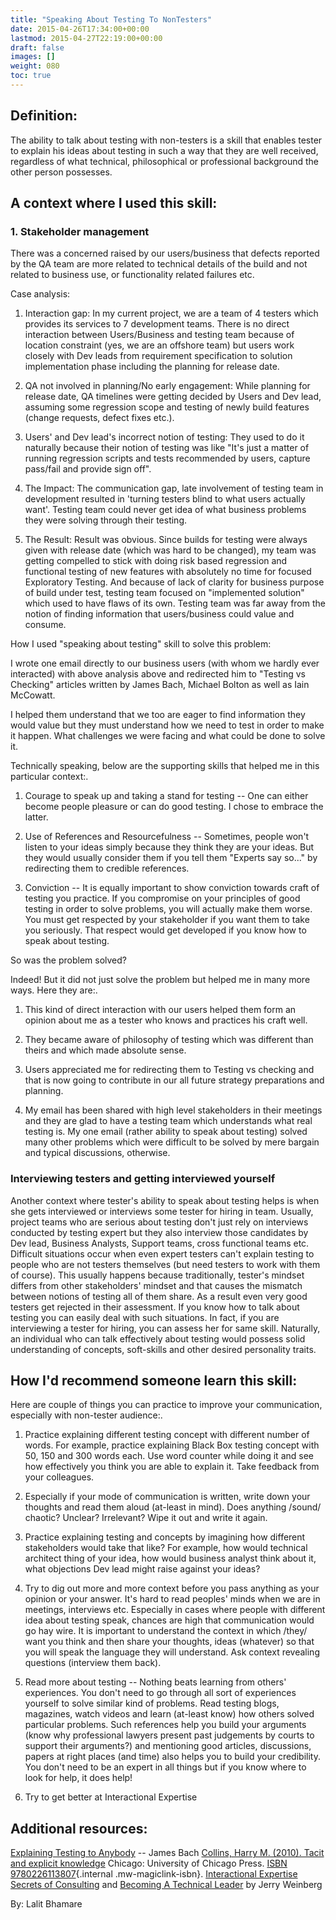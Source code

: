 ```yaml
---
title: "Speaking About Testing To NonTesters"
date: 2015-04-26T17:34:00+00:00
lastmod: 2015-04-27T22:19:00+00:00
draft: false
images: []
weight: 080
toc: true
---
```


## Definition:

The ability to talk about testing with non-testers is a skill that enables tester to explain his ideas about testing in such a way that they are well received, regardless of what technical, philosophical or professional background the other person possesses.

## A context where I used this skill:

### 1. Stakeholder management

There was a concerned raised by our users/business that defects reported by the QA team are more related to technical details of the build and not related to business use, or functionality related failures etc.

Case analysis:

1. Interaction gap: In my current project, we are a team of 4 testers which provides its services to 7 development teams. There is no direct interaction between Users/Business and testing team because of location constraint (yes, we are an offshore team) but users work closely with Dev leads from requirement specification to solution implementation phase including the planning for release date.

2. QA not involved in planning/No early engagement: While planning for release date, QA timelines were getting decided by Users and Dev lead, assuming some regression scope and testing of newly build features (change requests, defect fixes etc.).

3. Users' and Dev lead's incorrect notion of testing: They used to do it naturally because their notion of testing was like "It's just a matter of running regression scripts and tests recommended by users, capture pass/fail and provide sign off".

4. The Impact: The communication gap, late involvement of testing team in development resulted in 'turning testers blind to what users actually want'. Testing team could never get idea of what business problems they were solving through their testing.

5. The Result: Result was obvious. Since builds for testing were always given with release date (which was hard to be changed), my team was getting compelled to stick with doing risk based regression and functional testing of new features with absolutely no time for focused Exploratory Testing. And because of lack of clarity for business purpose of build under test, testing team focused on "implemented solution" which used to have flaws of its own. Testing team was far away from the notion of finding information that users/business could value and consume.

How I used "speaking about testing" skill to solve this problem:

I wrote one email directly to our business users (with whom we hardly ever interacted) with above analysis above and redirected him to "Testing vs Checking" articles written by James Bach, Michael Bolton as well as Iain McCowatt.

I helped them understand that we too are eager to find information they would value but they must understand how we need to test in order to make it happen.
What challenges we were facing and what could be done to solve it.

Technically speaking, below are the supporting skills that helped me in this particular context:.

1. Courage to speak up and taking a stand for testing -- One can either become people pleasure or can do good testing. I chose to embrace the latter.

2. Use of References and Resourcefulness -- Sometimes, people won't listen to your ideas simply because they think they are your ideas. But they would usually consider them if you tell them "Experts say so..." by redirecting them to credible references.

3. Conviction -- It is equally important to show conviction towards craft of testing you practice. If you compromise on your principles of good testing in order to solve problems, you will actually make them worse. You must get respected by your stakeholder if you want them to take you seriously. That respect would get developed if you know how to speak about testing.

So was the problem solved?

Indeed! But it did not just solve the problem but helped me in many more ways.
Here they are:.

1. This kind of direct interaction with our users helped them form an opinion about me as a tester who knows and practices his craft well.

2. They became aware of philosophy of testing which was different than theirs and which made absolute sense.

3. Users appreciated me for redirecting them to Testing vs checking and that is now going to contribute in our all future strategy preparations and planning.

4. My email has been shared with high level stakeholders in their meetings and they are glad to have a testing team which understands what real testing is. My one email (rather ability to speak about testing) solved many other problems which were difficult to be solved by mere bargain and typical discussions, otherwise.

### Interviewing testers and getting interviewed yourself

Another context where tester's ability to speak about testing helps is when she gets interviewed or interviews some tester for hiring in team.
Usually, project teams who are serious about testing don't just rely on interviews conducted by testing expert but they also interview those candidates by Dev lead, Business Analysts, Support teams, cross functional teams etc.
Difficult situations occur when even expert testers can't explain testing to people who are not testers themselves (but need testers to work with them of course).
This usually happens because traditionally, tester's mindset differs from other stakeholders' mindset and that causes the mismatch between notions of testing all of them share.
As a result even very good testers get rejected in their assessment.
If you know how to talk about testing you can easily deal with such situations.
In fact, if you are interviewing a tester for hiring, you can assess her for same skill.
Naturally, an individual who can talk effectively about testing would possess solid understanding of concepts, soft-skills and other desired personality traits.

## How I'd recommend someone learn this skill:

Here are couple of things you can practice to improve your communication, especially with non-tester audience:.

1. Practice explaining different testing concept with different number of words. For example, practice explaining Black Box testing concept with 50, 150 and 300 words each. Use word counter while doing it and see how effectively you think you are able to explain it. Take feedback from your colleagues.

2. Especially if your mode of communication is written, write down your thoughts and read them aloud (at-least in mind). Does anything /sound/ chaotic? Unclear? Irrelevant? Wipe it out and write it again.

3. Practice explaining testing and concepts by imagining how different stakeholders would take that like? For example, how would technical architect thing of your idea, how would business analyst think about it, what objections Dev lead might raise against your ideas?

4. Try to dig out more and more context before you pass anything as your opinion or your answer. It's hard to read peoples' minds when we are in meetings, interviews etc. Especially in cases where people with different idea about testing speak, chances are high that communication would go hay wire. It is important to understand the context in which /they/ want you think and then share your thoughts, ideas (whatever) so that you will speak the language they will understand. Ask context revealing questions (interview them back).

5. Read more about testing -- Nothing beats learning from others' experiences. You don't need to go through all sort of experiences yourself to solve similar kind of problems. Read testing blogs, magazines, watch videos and learn (at-least know) how others solved particular problems. Such references help you build your arguments (know why professional lawyers present past judgements by courts to support their arguments?) and mentioning good articles, discussions, papers at right places (and time) also helps you to build your credibility. You don't need to be an expert in all things but if you know where to look for help, it does help!

6. Try to get better at Interactional Expertise



## Additional resources:

[Explaining Testing to Anybody](http://www.satisfice.com/presentations/etta.pdf) -- James Bach
[Collins, Harry M. (2010). Tacit and explicit knowledge](http://www.amazon.com/Tacit-Explicit-Knowledge-Harry-Collins-ebook/dp/B003URR2BU/ref=sr_1_1?s=books&ie=UTF8&qid=1430069536&sr=1-1&keywords=tacit+and+explicit+knowledge) Chicago: University of Chicago Press. [ISBN
9780226113807](http://whose.associationforsoftwaretesting.org/index.php?title=Special:BookSources/9780226113807){.internal
.mw-magiclink-isbn}.
[Interactional Expertise](http://en.wikipedia.org/wiki/Interactional_expertise)
[Secrets of Consulting](http://www.amazon.com/The-Secrets-Consulting-Getting-Successfully/dp/0932633013) and [Becoming A Technical Leader](http://www.amazon.in/Becoming-Technical-Leader-Problem-Solving-Approach/dp/0932633021) by Jerry Weinberg


By: Lalit Bhamare

